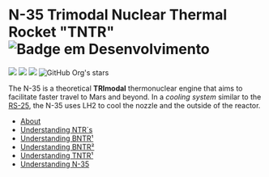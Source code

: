 # N-35 Trimodal Nuclear Thermal Rocket "TNTR" ![Badge em Desenvolvimento](http://img.shields.io/static/v1?label=Develop%20stage&message=%2035pvd&color=GREEN&style=for-the-badge)
 <img src="https://img.shields.io/badge/License-GPL_3.0-blue"> <img src="https://img.shields.io/badge/List_of_projects-here-red"> <img src="https://img.shields.io/badge/PDFs-here-8A2BE2"> ![GitHub Org's stars](https://img.shields.io/github/stars/MaybeATerraformer?style=social)

The N-35 is a theoretical **TRImodal** thermonuclear engine that aims to facilitate faster travel to Mars and beyond. In a *cooling system* similar to the [RS-25](https://www.nasa.gov/wp-content/uploads/2015/03/rs25_engines_handout_031016.pdf), the N-35 uses LH2 to cool the nozzle and the outside of the reactor.

* [About](https://ntrs.nasa.gov/api/citations/20130012505/downloads/20130012505.pdf)
* [Understanding NTR´s](https://ntrs.nasa.gov/api/citations/20130012505/downloads/20130012505.pdf)
* [Understanding BNTR¹](https://ntrs.nasa.gov/api/citations/20140016833/downloads/20140016833.pdf)
* [Understanding BNTR²](https://ntrs.nasa.gov/api/citations/20040182399/downloads/20040182399.pdf)
* [Understanding TNTR¹](https://scispace.com/pdf/triton-a-trimodal-capable-thrust-optimized-nuclear-1htoly0jgm.pdf)
* [Understanding N-35](https://ntrs.nasa.gov/api/citations/20130012505/downloads/20130012505.pdf)
